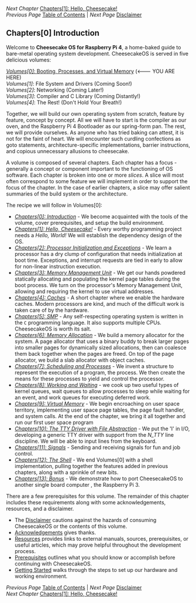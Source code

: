 *Next Chapter* [Chapters[1]: Hello, Cheesecake!](../chapter01/chapter1.md)  
*Previous Page* [Table of Contents](../README.md)  |  *Next Page* [Disclaimer](disclaimer.md)

## Chapters[0] Introduction

Welcome to **Cheesecake OS for Raspberry Pi 4**, a home-baked guide to bare-metal operating system development. CheesecakeOS is served in five delicious volumes:

[*Volumes[0]*: Booting, Processes, and Virtual Memory](https://github.com/jmielkeway/ccos4rbpi_volume0) (<--- YOU ARE HERE)  
*Volumes[1]*: File System and Drivers                    (Coming Soon!)  
*Volumes[2]*: Networking                                 (Coming Later!)  
*Volumes[3]*: Compiler and C Library                     (Coming Distantly!)  
*Volumes[4]*: The Rest!                                  (Don't Hold Your Breath!)

Together, we will build our own operating system from scratch, feature by feature, concept by concept. All we will have to start is the compiler as our oven, and the Raspberry Pi 4 Bootloader as our spring-form pan. The rest, we will provide ourselves. As anyone who has tried baking can attest, it is not for the faint of heart. We will encounter such curdling confections as goto statements, architecture-specific implementations, barrier instructions, and copious unnecessary allusions to cheesecake.

A volume is composed of several chapters. Each chapter has a focus - generally a concept or component important to the functioning of OS software. Each chapter is broken into one or more _slices_. A slice will most often correspond to some feature we will implement in order to support the focus of the chapter. In the case of earlier chapters, a slice may offer salient summaries of the build system or the architecture.

The recipe we will follow in Volumes[0]:

- [*Chapters[0]: Introduction*](chapter0.md) - We become acquainted with the tools of the volume, cover prerequisites, and setup the build environment.
- [*Chapters[1]: Hello, Cheesecake!*](../chapter01/chapter1.md) - Every worthy programming project needs a _Hello, World!_ We will establish the dependency design of the OS.
- [*Chapters[2]: Processor Initialization and Exceptions*](../chapter02/chapter2.md) - We learn a processor has a dry clump of configuration that needs initialization at boot time. Exceptions, and interrupt requests are tied in early to allow for non-linear instruction execution.
- [*Chapters[3]: Memory Management Unit*](../chapter03/chapter3.md) - We get our hands powdered statically allocating and populating the kernel page tables during the boot process. We turn on the processor's Memory Management Unit, allowing and requiring the kernel to use virtual addresses.
- [*Chapters[4]: Caches*](../chapter04/chapter4.md) - A short chapter where we enable the hardware caches. Modern processors are kind, and much of the difficult work is taken care of by the hardware.
- [*Chapters[5]: SMP*](../chapter05/chapter5.md) - Any self-respecting operating system is written in the `C` programming language. It also supports multiple CPUs. CheesecakeOS is worth its salt.
- [*Chapters[6]: Memory Allocation*](../chapter06/chapter6.md) - We build a memory allocator for the system. A page allocator that uses a binary buddy to break larger pages into smaller pages for dynamically sized allocations, then can coalesce them back together when the pages are freed. On top of the page allocator, we build a slab allocator with object caches.
- [*Chapters[7]: Scheduling and Processes*](../chapter07/chapter7.md) - We invent a structure to represent the execution of a program, the process. We then create the means for these processes to yield and control the processor.
- [*Chapters[8]: Working and Waiting*](../chapter08/chapter8.md) - we cook up two useful types of kernel queues, wait queues to allow processes to sleep while waiting for an event, and work queues for executing deferred work.
- [*Chapters[9]: Virtual Memory*](../chapter09/chapter9.md) - We begin encroaching on user space territory, implementing user space page tables, the page fault handler, and system calls. At the end of the chapter, we bring it all together and run our first user space program
- [*Chapters[10]: The TTY Driver with File Abstraction*](../chapter10/chapter10.md) - We put the 'I' in I/O, developing a generic TTY driver with support from the *N\_TTY* line discipline. We will be able to input lines from the keyboard.
- [*Chapters[11]: Signals*](../chapter11/chapter11.md) - Sending and receiving signals for fun and job control.
- [*Chapters[12]: The Shell*](../chapter12/chapter12.md) - We end Volumes[0] with a shell implementation, pulling together the features added in previous chapters, along with a sprinkle of new bits.
- [*Chapters[13]: Bonus*](../chapter13/chapter13.md) - We demonstrate how to port CheesecakeOS to another single board computer , the Raspberry Pi 3.

There are a few prerequisites for this volume. The remainder of this chapter includes these requirements along with some acknowledgements, resources, and a disclaimer.

- The [Disclaimer](disclaimer.md) cautions against the hazards of consuming CheesecakeOS or the contents of this volume.
- [Acknowledgements](acknowledgements.md) gives thanks.
- [Resources](resources.md) provides links to external manuals, sources, prerequisites, or useful articles, which may prove helpful throughout the development process.
- [Prerequisites](prerequisites.md) outlines what you should know or accomplish before continuing with CheesecakeOS.
- [Getting Started](getting-started.md) walks through the steps to set up our hardware and working environment.

*Previous Page* [Table of Contents](../README.md)  |  *Next Page* [Disclaimer](disclaimer.md)  
*Next Chapter* [Chapters[1]: Hello, Cheesecake!](../chapter01/chapter1.md)  
